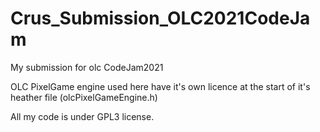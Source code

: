 # Crus_Submission_OLC2021CodeJam
My submission for olc CodeJam2021

OLC PixelGame engine used here have it's own licence at the start of it's heather file (olcPixelGameEngine.h) 

All my code is under GPL3 license.

